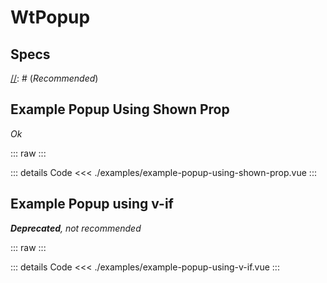<script setup>
import Specs from './component-specs.vue';
import ExamplePopupUsingShownProp from './examples/example-popup-using-shown-prop.vue';
import ExamplePopupUsingVIf from './examples/example-popup-using-v-if.vue';
</script>

# WtPopup

## Specs

<Specs />

[//]: # (## Example Popup using Activator)

[//]: # (_Recommended_)[]()

[//]: # ()
[//]: # (::: raw)

[//]: # ()
[//]: # (<ExamplePopupUsingActivator />)

[//]: # ()
[//]: # (:::)

[//]: # ()
[//]: # (::: details Code)

[//]: # (<<< ./examples/example-popup-using-activator.vue)

[//]: # (:::)

## Example Popup Using Shown Prop
_Ok_

::: raw
<ExamplePopupUsingShownProp />
:::

::: details Code
<<< ./examples/example-popup-using-shown-prop.vue
:::

## Example Popup using v-if 
_**Deprecated**, not recommended_

::: raw
<ExamplePopupUsingVIf />
:::

::: details Code
<<< ./examples/example-popup-using-v-if.vue
:::

